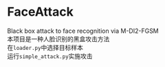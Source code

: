 # FaceAttack
Black box attack to face recognition via M-DI2-FGSM  
本项目是一种人脸识别的黑盒攻击方法  
在`loader.py`中选择目标样本  
运行`simple_attack.py`实施攻击
